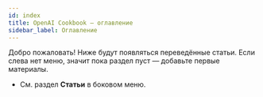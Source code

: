 ```yaml
---
id: index
title: OpenAI Cookbook — оглавление
sidebar_label: Оглавление
---
```


Добро пожаловать! Ниже будут появляться переведённые статьи.
Если слева нет меню, значит пока раздел пуст — добавьте первые материалы.

- См. раздел **Статьи** в боковом меню.
